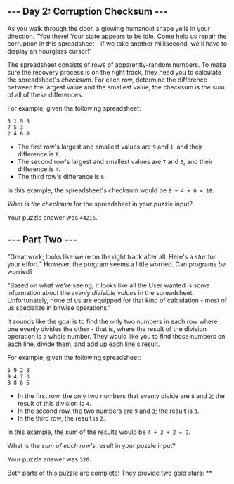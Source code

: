 ## \--- Day 2: Corruption Checksum ---

As you walk through the door, a glowing humanoid shape yells in your
direction. "You there\! Your state appears to be idle. Come help us
repair the corruption in this spreadsheet - if we take another
millisecond, we'll have to display an hourglass cursor\!"

The spreadsheet consists of rows of apparently-random numbers. To make
sure the recovery process is on the right track, they need you to
calculate the spreadsheet's *checksum*. For each row, determine the
difference between the largest value and the smallest value; the
checksum is the sum of all of these differences.

For example, given the following spreadsheet:

    5 1 9 5
    7 5 3
    2 4 6 8

  - The first row's largest and smallest values are `9` and `1`, and
    their difference is `8`.
  - The second row's largest and smallest values are `7` and `3`, and
    their difference is `4`.
  - The third row's difference is `6`.

In this example, the spreadsheet's checksum would be `8 + 4 + 6 = 18`.

*What is the checksum* for the spreadsheet in your puzzle input?

Your puzzle answer was `44216`.

## \--- Part Two ---

"Great work; looks like we're on the right track after all. Here's a
*star* for your effort." However, the program seems a little worried.
Can programs *be* worried?

"Based on what we're seeing, it looks like all the User wanted is some
information about the *evenly divisible values* in the spreadsheet.
Unfortunately, none of us are equipped for that kind of calculation -
most of us specialize in bitwise operations."

It sounds like the goal is to find the only two numbers in each row
where one evenly divides the other - that is, where the result of the
division operation is a whole number. They would like you to find those
numbers on each line, divide them, and add up each line's result.

For example, given the following spreadsheet:

    5 9 2 8
    9 4 7 3
    3 8 6 5

  - In the first row, the only two numbers that evenly divide are `8`
    and `2`; the result of this division is `4`.
  - In the second row, the two numbers are `9` and `3`; the result is
    `3`.
  - In the third row, the result is `2`.

In this example, the sum of the results would be `4 + 3 + 2 = 9`.

What is the *sum of each row's result* in your puzzle input?

Your puzzle answer was `320`.

Both parts of this puzzle are complete\! They provide two gold stars:
\*\*
